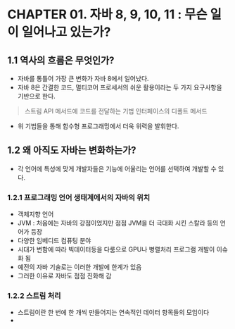 # CHAPTER 01. 자바 8, 9, 10, 11 : 무슨 일이 일어나고 있는가?

## 1.1 역사의 흐름은 무엇인가?

- 자바를 통틀어 가장 큰 변화가 자바 8에서 일어났다. 
- 자바 8은 간결한 코드, 멀티코어 프로세서의 쉬운 활용이라는 두 가지 요구사항을 기반으로 한다. 

> 스트림 API
> 메서드에 코드를 전달하는 기법 
> 인터페이스의 디폴트 메서드 

- 위 기법들을 통해 함수형 프로그래밍에서 더욱 위력을 발휘한다. 

## 1.2 왜 아직도 자바는 변화하는가?

- 각 언어에 특성에 맞게 개발자들은 기능에 어울리는 언어를 선택하여 개발할 수 있다. 

### 1.2.1 프로그래밍 언어 생태계에서의 자바의 위치

- 객체지향 언어
- JVM : 처음에는 자바의 강점이었지만 점점 JVM을 더 극대화 시킨 스칼라 등의 언어가 등장  
- 다양한 임베디드 컴퓨팅 분야 
- 시대가 변함에 따라 빅데이터등을 다룸으로 GPU나 병렬처리 프로그램 개발이 이슈화 됨 
- 예전의 자바 기술로는 이러한 개발에 한계가 있음
- 그러한 이유로 자바도 점점 진화해 감 

### 1.2.2 스트림 처리 

- 스트림이란 한 번에 한 개씩 만들어지는 연속적인 데이터 항목들의 모임이다
- 